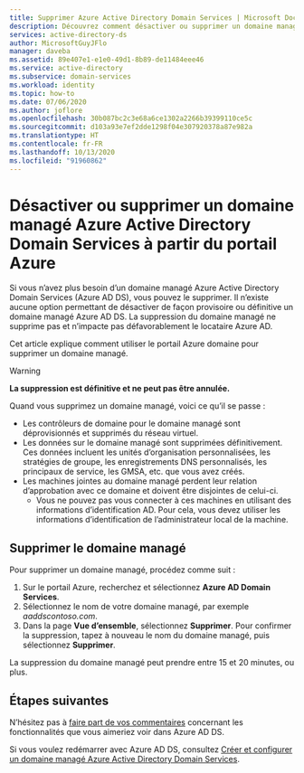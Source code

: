 ```yaml
---
title: Supprimer Azure Active Directory Domain Services | Microsoft Docs
description: Découvrez comment désactiver ou supprimer un domaine managé Azure Active Directory Domain Services à partir du portail Azure
services: active-directory-ds
author: MicrosoftGuyJFlo
manager: daveba
ms.assetid: 89e407e1-e1e0-49d1-8b89-de11484eee46
ms.service: active-directory
ms.subservice: domain-services
ms.workload: identity
ms.topic: how-to
ms.date: 07/06/2020
ms.author: joflore
ms.openlocfilehash: 30b087bc2c3e68a6ce1302a2266b39399110ce5c
ms.sourcegitcommit: d103a93e7ef2dde1298f04e307920378a87e982a
ms.translationtype: HT
ms.contentlocale: fr-FR
ms.lasthandoff: 10/13/2020
ms.locfileid: "91960862"
---
```

# <a name="delete-an-azure-active-directory-domain-services-managed-domain-using-the-azure-portal"></a>Désactiver ou supprimer un domaine managé Azure Active Directory Domain Services à partir du portail Azure

Si vous n’avez plus besoin d’un domaine managé Azure Active Directory Domain Services (Azure AD DS), vous pouvez le supprimer. Il n’existe aucune option permettant de désactiver de façon provisoire ou définitive un domaine managé Azure AD DS. La suppression du domaine managé ne supprime pas et n’impacte pas défavorablement le locataire Azure AD.

Cet article explique comment utiliser le portail Azure domaine pour supprimer un domaine managé.

> [!WARNING]
> **La suppression est définitive et ne peut pas être annulée.**
> 
> Quand vous supprimez un domaine managé, voici ce qu’il se passe :
>   * Les contrôleurs de domaine pour le domaine managé sont déprovisionnés et supprimés du réseau virtuel.
>   * Les données sur le domaine managé sont supprimées définitivement. Ces données incluent les unités d’organisation personnalisées, les stratégies de groupe, les enregistrements DNS personnalisés, les principaux de service, les GMSA, etc. que vous avez créés.
>   * Les machines jointes au domaine managé perdent leur relation d’approbation avec ce domaine et doivent être disjointes de celui-ci.
>       * Vous ne pouvez pas vous connecter à ces machines en utilisant des informations d’identification AD. Pour cela, vous devez utiliser les informations d’identification de l’administrateur local de la machine.

## <a name="delete-the-managed-domain"></a>Supprimer le domaine managé

Pour supprimer un domaine managé, procédez comme suit :

1. Sur le portail Azure, recherchez et sélectionnez **Azure AD Domain Services**.
1. Sélectionnez le nom de votre domaine managé, par exemple *aaddscontoso.com*.
1. Dans la page **Vue d’ensemble**, sélectionnez **Supprimer**. Pour confirmer la suppression, tapez à nouveau le nom du domaine managé, puis sélectionnez **Supprimer**.

La suppression du domaine managé peut prendre entre 15 et 20 minutes, ou plus.

## <a name="next-steps"></a>Étapes suivantes

N’hésitez pas à [faire part de vos commentaires][feedback] concernant les fonctionnalités que vous aimeriez voir dans Azure AD DS.

Si vous voulez redémarrer avec Azure AD DS, consultez [Créer et configurer un domaine managé Azure Active Directory Domain Services][create-instance].

<!-- INTERNAL LINKS -->
[feedback]: https://feedback.azure.com/forums/169401-azure-active-directory?category_id=160593%3fcategory_id%3d160593
[create-instance]: tutorial-create-instance.md